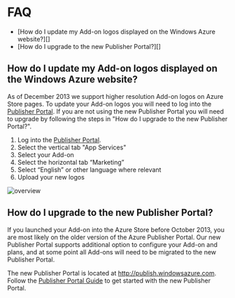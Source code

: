# FAQ
* [How do I update my Add-on logos displayed on the Windows Azure website?][]
* [How do I upgrade to the new Publisher Portal?][]


## How do I update my Add-on logos displayed on the Windows Azure website?
As of December 2013 we support higher resolution Add-on logos on Azure Store pages.  To update your Add-on logos you will need to log into the [Publisher Portal](http://publish.windowsazure.com).  If you are not using the new Publisher Portal you will need to upgrade by following the steps in "How do I upgrade to the new Publisher Portal?".

1. Log into the [Publisher Portal](http://publish.windowsazure.com).
2. Select the vertical tab "App Services"
3. Select your Add-on
4. Select the horizontal tab “Marketing”
5. Select “English” or other language where relevant
6. Upload your new logos

![overview](https://raw.github.com/WindowsAzure/azure-resource-provider-sdk/master/docs/images/publisher-portal-marketing-details.png)

## How do I upgrade to the new Publisher Portal?
If you launched your Add-on into the Azure Store before October 2013, you are most likely on the older version of the Azure Publisher Portal.  Our new Publisher Portal supports additional option to configure your Add-on and plans, and at some point all Add-ons will need to be migrated to the new Publisher Portal.

The new Publisher Portal is located at http://publish.windowsazure.com.  Follow the [Publisher Portal Guide](https://github.com/WindowsAzure/azure-resource-provider-sdk/tree/master/docs/publisher-portal.md) to get started with the new Publisher Portal.
